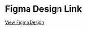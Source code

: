 # Figma Design Link

[View Figma Design]([https://www.figma.com/file/your-figma-design-link](https://www.figma.com/design/YdjkO0pzvL0XIRImMr2cJn/data-muse-experimentation?node-id=0-1&t=GW4Y02uhtD0bTRtL-1))

